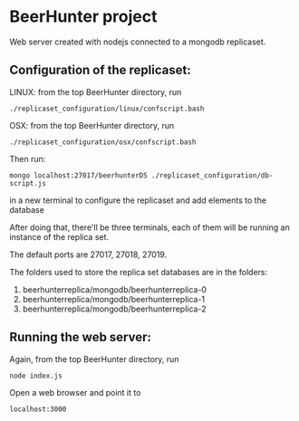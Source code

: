 # BeerHunter project

Web server created with nodejs connected to a mongodb replicaset.

## Configuration of the replicaset:

LINUX: from the top BeerHunter directory, run

	./replicaset_configuration/linux/confscript.bash
       
OSX: from the top BeerHunter directory, run

	./replicaset_configuration/osx/confscript.bash

Then run:

	mongo localhost:27017/beerhunterDS ./replicaset_configuration/db-script.js

in a new terminal to configure the replicaset and add elements to the database

After doing that, there'll be three terminals, each of them will be running an instance of the replica set.

The default ports are 27017, 27018, 27019.

The folders used to store the replica set databases are in the folders:

1. beerhunterreplica/mongodb/beerhunterreplica-0
2. beerhunterreplica/mongodb/beerhunterreplica-1
3. beerhunterreplica/mongodb/beerhunterreplica-2

## Running the web server:

Again, from the top BeerHunter directory, run

	node index.js

Open a web browser and point it to

	localhost:3000
